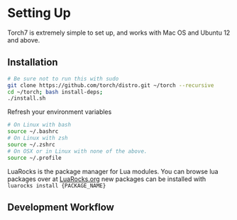 # Setting Up

 Torch7 is extremely simple to set up, and works with Mac OS and Ubuntu 12 and above.

## Installation

```bash
# Be sure not to run this with sudo
git clone https://github.com/torch/distro.git ~/torch --recursive
cd ~/torch; bash install-deps;
./install.sh
```

Refresh your environment variables
```bash
# On Linux with bash
source ~/.bashrc
# On Linux with zsh
source ~/.zshrc
# On OSX or in Linux with none of the above.
source ~/.profile
```

LuaRocks is the package manager for Lua modules. You can browse lua packages over at [LuaRocks.org](https://luarocks.org/)
new packages can be installed with 
```luarocks install {PACKAGE_NAME}```


## Development Workflow

